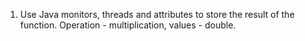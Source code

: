 1. Use Java monitors, threads and attributes to store the result of the function. Operation - multiplication, values - double. 
